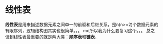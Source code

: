# 线性表
  **线性表**是用来描述数据元素之间单一的前驱和后继关系，是n(n>=2)个数据元素的有限序列，逻辑结构图其实也很简单。。。
  md所以我为什么要复习这个。。。
  总之谈到线性表最重要的就是两大类：**顺序表**和**链表**，
